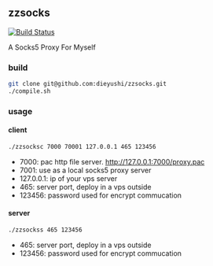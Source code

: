 ## zzsocks
[![Build Status](https://magnum.travis-ci.com/dieyushi/zzsocks.svg?token=s6xxY2qssnWNqsUwWYZZ&branch=dev)](https://magnum.travis-ci.com/dieyushi/zzsocks)

A Socks5 Proxy For Myself
### build
```sh
git clone git@github.com:dieyushi/zzsocks.git
./compile.sh
```
### usage
#### client
```sh
./zzsocksc 7000 70001 127.0.0.1 465 123456
```
- 7000: pac http file server. http://127.0.0.1:7000/proxy.pac
- 7001: use as a local socks5 proxy server
- 127.0.0.1: ip of your vps server
- 465: server port, deploy in a vps outside
- 123456: password used for encrypt commucation

#### server
```sh
./zzsockss 465 123456
```
- 465: server port, deploy in a vps outside
- 123456: password used for encrypt commucation

